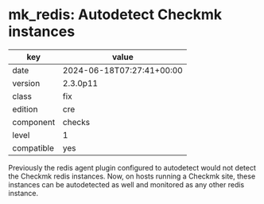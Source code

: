 [//]: # (werk v2)
# mk_redis: Autodetect Checkmk instances

key        | value
---------- | ---
date       | 2024-06-18T07:27:41+00:00
version    | 2.3.0p11
class      | fix
edition    | cre
component  | checks
level      | 1
compatible | yes

Previously the redis agent plugin configured to autodetect would not detect the Checkmk redis instances.
Now, on hosts running a Checkmk site, these instances can be autodetected as well and monitored as any other redis instance.
